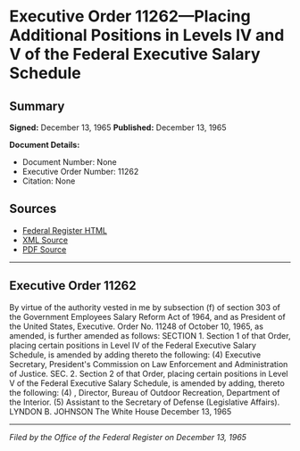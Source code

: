 # Executive Order 11262—Placing Additional Positions in Levels IV and V of the Federal Executive Salary Schedule

## Summary

**Signed:** December 13, 1965
**Published:** December 13, 1965

**Document Details:**
- Document Number: None
- Executive Order Number: 11262
- Citation: None

## Sources
- [Federal Register HTML](https://www.presidency.ucsb.edu/documents/executive-order-11262-placing-additional-positions-levels-iv-and-v-the-federal-executive)
- [XML Source](None)
- [PDF Source](None)

---

## Executive Order 11262

By virtue of the authority vested in me by subsection (f) of section 303 of the Government Employees Salary Reform Act of 1964, and as President of the United States, Executive. Order No. 11248 of October 10, 1965, as amended, is further amended as follows:
SECTION 1. Section 1 of that Order, placing certain positions in Level IV of the Federal Executive Salary Schedule, is amended by adding thereto the following:
    (4) Executive Secretary, President's Commission on Law Enforcement and Administration of Justice.
SEC. 2. Section 2 of that Order, placing certain positions in Level V of the Federal Executive Salary Schedule, is amended by adding, thereto the following:
    (4) , Director, Bureau of Outdoor Recreation, Department of the Interior.
    (5) Assistant to the Secretary of Defense (Legislative Affairs).
LYNDON B. JOHNSON
The White House
December 13, 1965

---

*Filed by the Office of the Federal Register on December 13, 1965*

